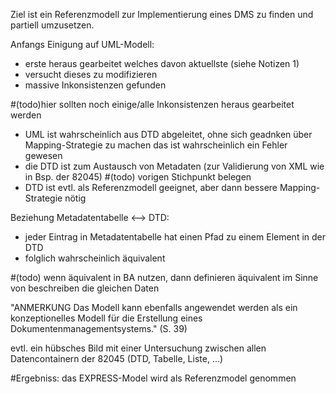 Ziel ist ein Referenzmodell zur Implementierung eines DMS zu finden und partiell umzusetzen.

Anfangs Einigung auf UML-Modell:
- erste heraus gearbeitet welches davon aktuellste (siehe Notizen 1)
- versucht dieses zu modifizieren
- massive Inkonsistenzen gefunden

#(todo)hier sollten noch einige/alle Inkonsistenzen heraus gearbeitet werden

- UML ist wahrscheinlich aus DTD abgeleitet, ohne sich geadnken über Mapping-Strategie zu machen
das ist wahrscheinlich ein Fehler gewesen
- die DTD ist zum Austausch von Metadaten (zur Validierung von XML wie in Bsp. der 82045)
#(todo) vorigen Stichpunkt belegen
- DTD ist evtl. als Referenzmodell geeignet, aber dann bessere Mapping-Strategie nötig

Beziehung Metadatentabelle <--> DTD:
- jeder Eintrag in Metadatentabelle hat einen Pfad zu einem Element in der DTD
- folglich wahrscheinlich äquivalent

#(todo) wenn äquivalent in BA nutzen, dann definieren
äquivalent im Sinne von beschreiben die gleichen Daten

"ANMERKUNG Das Modell kann ebenfalls angewendet werden als ein konzeptionelles Modell für die Erstellung eines
 Dokumentenmanagementsystems." (S. 39)
 
evtl. ein hübsches Bild mit einer Untersuchung zwischen allen Datencontainern der 82045 (DTD, Tabelle, Liste, ...)


#Ergebniss: das EXPRESS-Model wird als Referenzmodel genommen